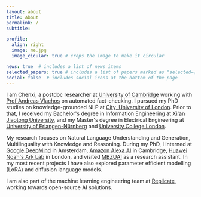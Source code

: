 ```yaml
---
layout: about
title: About
permalink: /
subtitle: 

profile:
  align: right
  image: me.jpg
  image_cicular: true # crops the image to make it circular

news: true  # includes a list of news items
selected_papers: true # includes a list of papers marked as "selected={true}"
social: false  # includes social icons at the bottom of the page
---
```


I am Chenxi, a postdoc researcher at [University of Cambridge](https://www.cst.cam.ac.uk/about) working with [Prof Andreas Vlachos](https://www.cst.cam.ac.uk/people/av308) on automated fact-checking.
I pursued my PhD studies on knowledge-grounded NLP at [City, University of London](https://www.city.ac.uk/).
Prior to that, I received my Bachelor's degree in Information Engineering at [Xi'an Jiaotong University](http://en.xjtu.edu.cn/), and my Master's 
degree in Electrical Engineering at [University of Erlangen-Nürnberg](https://www.fau.eu/) and [University College London](https://www.ucl.ac.uk/).

My research focuses on Natural Language Understanding and Generation, Multilinguality with Knowledge and Reasoning.
During my PhD, I interned at [Google DeepMind](https://www.deepmind.com/) in Amsterdam, [Amazon Alexa AI](https://amazon.jobs/en-gb/landing_pages/Cambridge) in Cambridge, [Huawei Noah's Ark Lab](https://noahlab.com.hk/) in London, and visited [MBZUAI](https://mbzuai.ac.ae/) as a research assistant.
In my most recent projects I have also explored parameter efficient modelling (LoRA) and diffusion language models.

I am also part of the machine learning engineering team at [Replicate](https://replicate.com/), working towards open-source AI solutions.